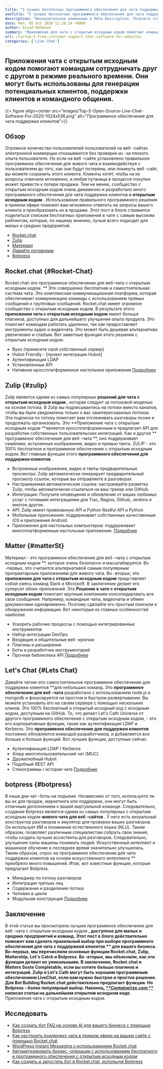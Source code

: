 ```yaml
---
title: "5 лучших бесплатных программного обеспечения для чата поддержки клиентов для веб -сайта" 
seoTitle: "5 лучших бесплатных программного обеспечения для чата поддержки клиентов для веб -сайта" 
description: "Незначительное изменение в Meta Description. Получите этот пост в блоге, чтобы узнать о 5 лучших бесплатных программном обеспечении чата поддержки клиентов. Эти инструменты облегчают представителя обслуживания клиентов и стимулируют продажи." 
date: Mon, 05 Oct 2020 11:28:14 +0000
author: Assad Mahmood
summary: "Приложения для чата с открытым исходным кодом помогают командам сотрудничать друг с другом в режиме реального времени. Они могут быть использованы для генерации потенциальных клиентов, поддержки клиентов и командного общения." 
url: /ru/top-5-free-customer-support-chat-software-for-website/
categories: ['Live Chat']
---
```


## Приложения чата с открытым исходным кодом помогают командам сотрудничать друг с другом в режиме реального времени. Они могут быть использованы для генерации потенциальных клиентов, поддержки клиентов и командного общения.

{{< figure align=center src="images/Top-5-Open-Source-Live-Chat-Software-For-2020-1024x536.png" alt="Программное обеспечение для чата поддержки клиентов">}}


## Обзор
Огромное количество пользователей пользователей на веб -сайтах электронной коммерции отказываются без проверки из -за плохого опыта пользователя. Но если на веб -сайте установлено правильное программное обеспечение для живого чата и взаимодействуя с пользователем до того, как они будут потеряны, или покинуть веб -сайт, вы можете сохранить этого клиента. Клиенты хотят, чтобы на их вопросы отвечали мгновенно, и любая путаница в процессе покупки может привести к потере продажи. Тем не менее, сообщество с открытым исходным кодом очень динамично и разработало много программного обеспечения для чата поддержки клиентов **с открытым исходным кодом** .
Использование правильного программного решения в прямом эфире поможет вам мгновенно ответить на запросы вашего клиента и преобразовать их в продажи. Этот пост в блоге стремится поделиться списком бесплатных приложений в чате с самым высоким рейтингом, которые, по нашему мнению, лучше всего подходят для малых и средних предприятий.
  * [Rocket.chat][1]
  * [Zulip][2]
  * [Материал][3]
  * [Давайте поговорим][4]
  * [Botpress][5]

## **Rocket.chat** {#Rocket-Chat}
Rocket.chat-это программное обеспечение для веб-чата с открытым исходным кодом. ** Это совершенно бесплатная и самостоятельная система чата. Это комплексная коммуникационная платформа, которая обеспечивает коммуникацию команды с использованием прямых сообщений и групповых сообщений.
Rocket.chat имеет огромное сообщество с открытым исходным кодом. В результате этого **приложения чата с открытым исходным кодом**  имеет больше плагинов, доступных для дальнейшего улучшения опыта продукта. Это помогает командам работать удаленно, так как предоставляет инструменты аудио и видеочата. Это может быть дешевая альтернатива увеличению и слабым. Вот заметные функции этого решения с открытым исходным кодом.
  * Byos (принесите свой собственный сервер)
  * Hubot Friendly - [проект интеграции Hubot]
  * Аутентификация LDAP
  * Установленные API
  * Нативное кроссплатформенное настольное приложение
    [Подробнее][6]

## **Zulip** {#zulip}
Zulip является одним из самых популярных **решений для чата с открытым исходным кодом** , которая следует за потоковой моделью на основе потока. В Zulip вы подписываетесь на потоки вместо каналов, чтобы вы были уведомлены только о вас заинтересованных потоках. Эта подписка по потоку помогает вам отслеживать разговоры позже и продолжать организовать.
Это **Приложение чата с открытым исходным кодом  **является кроссплатформенным и предлагает API для разработки собственных пользовательских интеграций. Как и другое **  программное обеспечение для веб -чата **, оно поддерживает смайлики, встроенные изображения, видео и превью твита. ZULIP - это 100% бесплатное и программное обеспечение с открытым исходным кодом. Вот главные функции этого  **программного обеспечения для поддержки клиентов**  .
  * Встроенные изображения, видео и твиты предварительные просмотра: Zulip автоматически генерирует предварительный просмотр ссылок, которые вы отправляете в разговорах
  * Настраиваемая автоматическая ссылка: настраивайте разметку Zulip, чтобы автоматически ссылаться на ваш трекер или GitHub.
  * Интеграции: Получите оповещения и обновления от ваших любимых услуг с готовыми интеграциями для Trac, Nagios, Github, Jenkins и многое другое.
  * API: Zulip имеет привязанную API и Python Restful API и Python
  * Мобильные приложения: поддерживает собственные качественные iOS и приложения Android.
  * Приложения для настольных компьютеров: поддерживает многоплатформенные настольные приложения.
    [Подробнее][7]

## **Matter** {#matterSt}
Материал - это программное обеспечение для веб -чата с открытым исходным кодом **, которое очень безопасно и масштабируется. Во -первых, это считается альтернативой самым популярным проприетарным приложениям для живого чата. Во -вторых, это **приложение для чата с открытым исходным кодом**  представляет собой смесь команд Slack и Microsoft. В заключение делает его суперсет обоих приложений.
Это **Решение в чате с открытым исходным кодом**  помогает крупным компаниям консолидировать все свои сообщения. Например, командные чаты, видеочаты и обмен документами одновременно. Поэтому сделайте его простым поиском и обнаружения информации.
Вот некоторые из главных особенностей наиболее
  * Ускорить рабочие процессы с помощью интегрированных инструментов
  * Набор интеграции DevOps
  * Входящие и общительные веб -крючки
  * Плагины и расширения
  * Боты и разработчик инструментарий
  * Прочная библиотека API
    [Подробнее][8]

## **Let's Chat** {#Lets Chat}
Давайте чатом-это самостоятельное программное обеспечение для поддержки клиентов **для небольших команд. Это  **программное обеспечение для веб -чата**   разработано с использованием node.js и mongodb и фокусируется на простом и быстром развертывании. Вы можете установить его на своем сервере с помощью нескольких кликов. Это 100% бесплатный и открытый исходный код с исходным кодом, доступным на GitHub.
То, что делает Let's Cath Universe от другого программного обеспечения с открытым исходным кодом, - это его корпоративные функции, такие как аутентификация LDAP и Kerberos. Это **программное обеспечение для поддержки клиентов**  постоянно обновляется командой разработчиков, и добавляется все больше и больше функций. Вот лучшие функции, доступные сейчас
  * Аутентификация LDAP / Kerberos
  * Xmpp многопользовательский чат (MUC)
  * Дружелюбный Hubot
  * Подобный REST API
  * Стенограммы / история чата
    [Подробнее][9]

## **botpress** {#botpress}
В наши дни чат -боты на подъеме. Независимо от того, используете ли вы их для продаж, маркетинга или поддержки, они могут быть отличным дополнением к вашей виртуальной команде.
Следовательно, создание Botpress является одним из самых популярных с открытым исходным кодом **живого чата для веб -сайтов** . У него есть визуальный конструктор разговоров и эмулятор для проверки ваших разговоров. Он использует ИИ и понимание естественного языка (NLU). Таким образом, позволяет различным специалистам собрать свои знания, чтобы создать лучшие ассистенты для разговоров. Следовательно, улучшение силы машины понимать людей.
Искусственный интеллект и машинное обучение в последнее время значительно улучшились. Таким образом, спрос на программное обеспечение для чата поддержки клиентов на основе искусственного интеллекта ** приобрело много повышений. Итак, вот известные функции, которые предлагает Botpress.
  * Менеджер по потоку разговоров
  * Интеграции третьих лиц
  * Содержание и разделение потока
  * Человек в цикле
  * Модульная конструкция
    [Подробнее][10]

## Заключение
В этой статье вы просмотрели лучшее программное обеспечение для веб -чата с открытым исходным кодом **, доступное для малых и средних предприятий и команд. Этот пост в блоге действительно поможет вам сделать правильный выбор при выборе программного обеспечения для чата с поддержкой клиентов ** для вашего бизнеса. Во-первых, мы перечислили основные функции Rocket.chat, Zulip, Mattership, Let's Catch и Botpress. Во -вторых, мы объяснили, как эти функции делают их уникальными. В заключение, Rocket.chat и Matters Soste Completable, если вы хотите больше плагинов и интеграций. Zulip и Let's Cath могут быть хорошим программным обеспечением LiveChat, если вам нужно быстрое и простое решение. Для Bot Building Rocket.chat действительно предлагает функции. Но Botpress - более популярный выбор.
Наконец, [**Containerize.com **][11] написал статьи на дальнейшем открытом исходном коде.**  Приложения чата с открытым исходным кодом.

## Исследовать
  * [Как создать бот FAQ на основе AI для вашего бизнеса с помощью Botpress][13]
  * [Как настроить поддержку чата в прямом эфире на вашем сайте с помощью Rocket.chat][14]
  * [WordPress Instant Messaging с использованием Rocket.chat][15]
  * [Автоматизировать бизнес -операции с использованием бесплатного и программного обеспечения с открытым исходным кодом][16]
  * [Как создать и запустить бот в Rocket.chat, используя Botpress][17]

  
[1]: #rocket-chat
[2]: #zulip
[3]: #mattermost
[4]: #lets-chat
[5]: #botpress
[6]: https://products.containerize.com/live-chat/rocketchat
[7]: https://products.containerize.com/live-chat/zulip
[8]: https://products.containerize.com/live-chat/mattermost
[9]: https://products.containerize.com/live-chat/lets-chat
[10]: https://products.containerize.com/live-chat/botpress
[11]: https://www.containerize.com/
[12]: https://products.containerize.com/live-chat/
[13]: https://blog.containerize.com/live-chat/how-to-create-an-ai-based-faq-bot-for-your-business-using-botpress/
[14]: https://blog.containerize.com/live-chat/how-to-setup-live-chat-software-on-website-rocket-chat/
[15]: https://blog.containerize.com/blogging/instantly-communicate-with-customers-using-wordpress-and-rocket-chat/
[16]: https://blog.containerize.com/blogging/automate-business-operations-using-open-source-software/
[17]: https://blog.containerize.com/live-chat/how-to-create-and-run-a-bot-in-rocket-chat-using-botpress/
